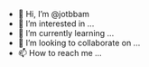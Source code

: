 - 👋 Hi, I’m @jotbbam
- 👀 I’m interested in ...
- 🌱 I’m currently learning ...
- 💞️ I’m looking to collaborate on ...
- 📫 How to reach me ...

<!---
jotbbam/jotbbam is a ✨ special ✨ repository because its `README.md` (this file) appears on your GitHub profile.
You can click the Preview link to take a look at your changes.
--->
